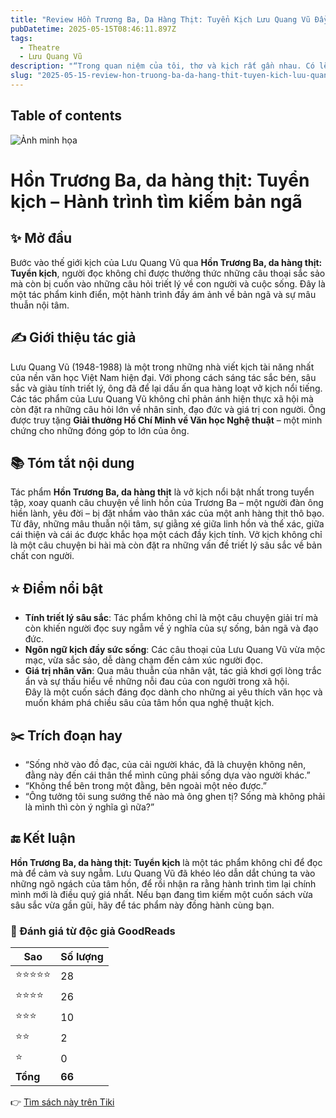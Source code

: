 ```yaml
---
title: "Review Hồn Trương Ba, Da Hàng Thịt: Tuyển Kịch Lưu Quang Vũ Đầy Sâu Sắc"
pubDatetime: 2025-05-15T08:46:11.897Z
tags:
  - Theatre
  - Lưu Quang Vũ
description: "“Trong quan niệm của tôi, thơ và kịch rất gần nhau. Có lẽ thơ với kịch còn gần nhau hơn là thơ với văn xuôi. Đều là hai thể loại lớn và khó của văn học, thơ và kịch đều là sự sống và thế giới bên trong của con người ở dạng tinh chất, cô đọng và mãnh liệt nhất - Nhà văn Hồ Anh Thái"
slug: "2025-05-15-review-hon-truong-ba-da-hang-thit-tuyen-kich-luu-quang-vu-day-sau-sac"
---
```


## Table of contents

 ![Ảnh minh họa](https://images-na.ssl-images-amazon.com/images/S/compressed.photo.goodreads.com/books/1378727868i/18468849.jpg) 

# Hồn Trương Ba, da hàng thịt: Tuyển kịch – Hành trình tìm kiếm bản ngã

## ✨ Mở đầu  
Bước vào thế giới kịch của Lưu Quang Vũ qua **Hồn Trương Ba, da hàng thịt: Tuyển kịch**, người đọc không chỉ được thưởng thức những câu thoại sắc sảo mà còn bị cuốn vào những câu hỏi triết lý về con người và cuộc sống. Đây là một tác phẩm kinh điển, một hành trình đầy ám ảnh về bản ngã và sự mâu thuẫn nội tâm.

## ✍️ Giới thiệu tác giả  
Lưu Quang Vũ (1948-1988) là một trong những nhà viết kịch tài năng nhất của nền văn học Việt Nam hiện đại. Với phong cách sáng tác sắc bén, sâu sắc và giàu tính triết lý, ông đã để lại dấu ấn qua hàng loạt vở kịch nổi tiếng. Các tác phẩm của Lưu Quang Vũ không chỉ phản ánh hiện thực xã hội mà còn đặt ra những câu hỏi lớn về nhân sinh, đạo đức và giá trị con người. Ông được truy tặng **Giải thưởng Hồ Chí Minh về Văn học Nghệ thuật** – một minh chứng cho những đóng góp to lớn của ông.

## 📚 Tóm tắt nội dung  
Tác phẩm **Hồn Trương Ba, da hàng thịt** là vở kịch nổi bật nhất trong tuyển tập, xoay quanh câu chuyện về linh hồn của Trương Ba – một người đàn ông hiền lành, yêu đời – bị đặt nhầm vào thân xác của một anh hàng thịt thô bạo. Từ đây, những mâu thuẫn nội tâm, sự giằng xé giữa linh hồn và thể xác, giữa cái thiện và cái ác được khắc họa một cách đầy kịch tính. Vở kịch không chỉ là một câu chuyện bi hài mà còn đặt ra những vấn đề triết lý sâu sắc về bản chất con người.

## ⭐ Điểm nổi bật  
- **Tính triết lý sâu sắc**: Tác phẩm không chỉ là một câu chuyện giải trí mà còn khiến người đọc suy ngẫm về ý nghĩa của sự sống, bản ngã và đạo đức.  
- **Ngôn ngữ kịch đầy sức sống**: Các câu thoại của Lưu Quang Vũ vừa mộc mạc, vừa sắc sảo, dễ dàng chạm đến cảm xúc người đọc.  
- **Giá trị nhân văn**: Qua mâu thuẫn của nhân vật, tác giả khơi gợi lòng trắc ẩn và sự thấu hiểu về những nỗi đau của con người trong xã hội.  
Đây là một cuốn sách đáng đọc dành cho những ai yêu thích văn học và muốn khám phá chiều sâu của tâm hồn qua nghệ thuật kịch.

## ✂️ Trích đoạn hay  
- “Sống nhờ vào đồ đạc, của cải người khác, đã là chuyện không nên, đằng này đến cái thân thể mình cũng phải sống dựa vào người khác.”  
- “Không thể bên trong một đằng, bên ngoài một nẻo được.”  
- “Ông tưởng tôi sung sướng thế nào mà ông ghen tị? Sống mà không phải là mình thì còn ý nghĩa gì nữa?”

## 🔚 Kết luận  
**Hồn Trương Ba, da hàng thịt: Tuyển kịch** là một tác phẩm không chỉ để đọc mà để cảm và suy ngẫm. Lưu Quang Vũ đã khéo léo dẫn dắt chúng ta vào những ngõ ngách của tâm hồn, để rồi nhận ra rằng hành trình tìm lại chính mình mới là điều quý giá nhất. Nếu bạn đang tìm kiếm một cuốn sách vừa sâu sắc vừa gần gũi, hãy để tác phẩm này đồng hành cùng bạn.


### 💖 Đánh giá từ độc giả GoodReads

| Sao    | Số lượng |
|--------|----------|
| ⭐⭐⭐⭐⭐ | 28 |
| ⭐⭐⭐⭐ | 26 |
| ⭐⭐⭐ | 10 |
| ⭐⭐ | 2 |
| ⭐ | 0 |
| **Tổng** | **66** |


👉 [Tìm sách này trên Tiki](https://tiki.vn/search?q=H%E1%BB%93n%20Tr%C6%B0%C6%A1ng%20Ba%2C%20Da%20H%C3%A0ng%20Th%E1%BB%8Bt)
